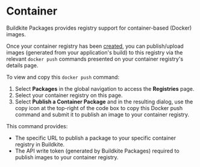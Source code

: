 # Container

Buildkite Packages provides registry support for container-based (Docker) images.

Once your container registry has been [created](/docs/packages/manage-registries#create-a-registry), you can publish/upload images (generated from your application's build) to this registry via the relevant `docker push` commands presented on your container registry's details page.

To view and copy this `docker push` command:

1. Select **Packages** in the global navigation to access the **Registries** page.
1. Select your container registry on this page.
1. Select **Publish a Container Package** and in the resulting dialog, use the copy icon at the top-right of the code box to copy this Docker push command and submit it to publish an image to your container registry.

This command provides:

- The specific URL to publish a package to your specific container registry in Buildkite.
- The API write token (generated by Buildkite Packages) required to publish images to your container registry.
